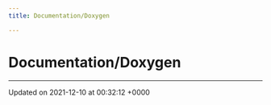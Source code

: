 ```yaml
---
title: Documentation/Doxygen

---
```


# Documentation/Doxygen








-------------------------------

Updated on 2021-12-10 at 00:32:12 +0000
